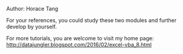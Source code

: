 Author: Horace Tang

For your references, you could study these two modules and further develop by yourself.

For more tutorials, you are welcome to visit my home page: http://datajungler.blogspot.com/2016/02/excel-vba_8.html

